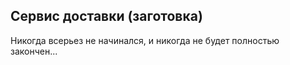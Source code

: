 ## Сервис доставки (заготовка)

Никогда всерьез не начинался, и никогда не будет полностью закончен...
